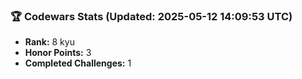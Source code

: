 ### 🏆 Codewars Stats (Updated: 2025-05-12 14:09:53 UTC)

- **Rank:** 8 kyu
- **Honor Points:** 3
- **Completed Challenges:** 1

